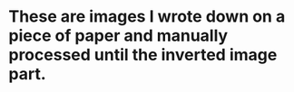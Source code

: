 # These are images I wrote down on a piece of paper and manually processed until the inverted image part.
